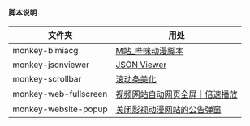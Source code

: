 #### 脚本说明

| 文件夹                | 用处                                                         |
| --------------------- | ------------------------------------------------------------ |
| monkey-bimiacg        | [M站_哔咪动漫脚本](https://greasyfork.org/zh-CN/scripts/519873-m站-哔咪动漫脚本) |
| monkey-jsonviewer     | [JSON Viewer](https://greasyfork.org/zh-CN/scripts/508417-json-viewer) |
| monkey-scrollbar      | [滚动条美化](https://greasyfork.org/zh-CN/scripts/518997-滚动条美化) |
| monkey-web-fullscreen | [视频网站自动网页全屏｜倍速播放](https://greasyfork.org/zh-CN/scripts/519872-视频网站自动网页全屏-倍速播放) |
| monkey-website-popup  | [关闭影视动漫网站的公告弹窗](https://greasyfork.org/zh-CN/scripts/519280-关闭影视动漫网站的公告弹窗) |

